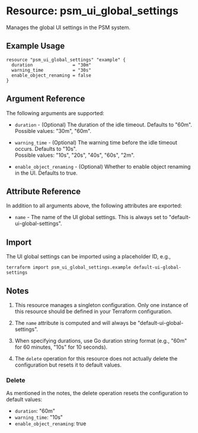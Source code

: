 # Resource: psm_ui_global_settings

Manages the global UI settings in the PSM system.

## Example Usage

```hcl
resource "psm_ui_global_settings" "example" {
  duration               = "30m"
  warning_time           = "30s"
  enable_object_renaming = false
}
```

## Argument Reference

The following arguments are supported:

* `duration` - (Optional) The duration of the idle timeout. Defaults to "60m".  
  Possible values: "30m", "60m".

* `warning_time` - (Optional) The warning time before the idle timeout occurs. Defaults to "10s".  
    Possible values: "10s", "20s", "40s", "60s", "2m".

* `enable_object_renaming` - (Optional) Whether to enable object renaming in the UI. Defaults to true.

## Attribute Reference

In addition to all arguments above, the following attributes are exported:

* `name` - The name of the UI global settings. This is always set to "default-ui-global-settings".

## Import

The UI global settings can be imported using a placeholder ID, e.g.,

```text
terraform import psm_ui_global_settings.example default-ui-global-settings
```

## Notes

1. This resource manages a singleton configuration. Only one instance of this resource should be defined in your Terraform configuration.

2. The `name` attribute is computed and will always be "default-ui-global-settings".

3. When specifying durations, use Go duration string format (e.g., "60m" for 60 minutes, "10s" for 10 seconds).

4. The `delete` operation for this resource does not actually delete the configuration but resets it to default values.

### Delete

As mentioned in the notes, the delete operation resets the configuration to default values:

* `duration`: "60m"
* `warning_time`: "10s"
* `enable_object_renaming`: true
